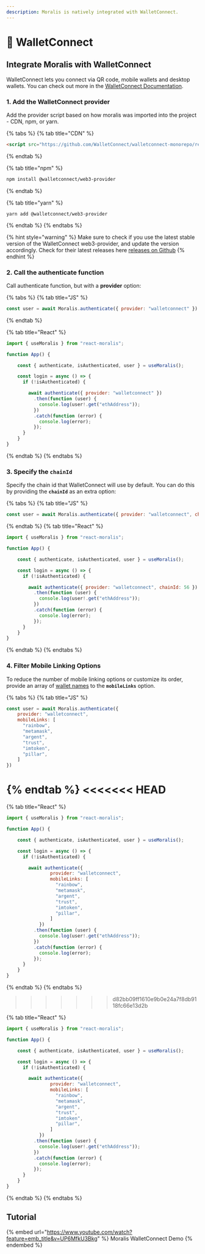 ```yaml
---
description: Moralis is natively integrated with WalletConnect.
---
```


# 📲 WalletConnect

## Integrate Moralis with WalletConnect

WalletConnect lets you connect via QR code, mobile wallets and desktop wallets. You can check out more in the [WalletConnect Documentation](https://docs.walletconnect.com).

### 1. Add the WalletConnect provider

Add the provider script based on how moralis was imported into the project - CDN, npm, or yarn.

{% tabs %}
{% tab title="CDN" %}
```html
<script src="https://github.com/WalletConnect/walletconnect-monorepo/releases/download/1.7.1/web3-provider.min.js"></script>
```
{% endtab %}

{% tab title="npm" %}
```bash
npm install @walletconnect/web3-provider
```
{% endtab %}

{% tab title="yarn" %}
```
yarn add @walletconnect/web3-provider
```
{% endtab %}
{% endtabs %}

{% hint style="warning" %}
Make sure to check if you use the latest stable version of the WalletConnect web3-provider, and update the version accordingly. Check for their latest releases here [releases on Github](https://github.com/WalletConnect/walletconnect-monorepo/releases/)
{% endhint %}

### 2. Call the authenticate function

Call authenticate function, but with a **provider** option:

{% tabs %}
{% tab title="JS" %}
```javascript
const user = await Moralis.authenticate({ provider: "walletconnect" })
```
{% endtab %}

{% tab title="React" %}
```javascript
import { useMoralis } from "react-moralis";

function App() {

    const { authenticate, isAuthenticated, user } = useMoralis();

    const login = async () => {
      if (!isAuthenticated) {

        await authenticate({ provider: "walletconnect" })
          .then(function (user) {
            console.log(user!.get("ethAddress"));
          })
          .catch(function (error) {
            console.log(error);
          });
      }
    }
}
```
{% endtab %}
{% endtabs %}

### 3. Specify the `chainId`

Specify the chain id that WalletConnect will use by default. You can do this by providing the **`chainId`** as an extra option:

{% tabs %}
{% tab title="JS" %}
```javascript
const user = await Moralis.authenticate({ provider: "walletconnect", chainId: 56 })
```
{% endtab %}
{% tab title="React" %}
```javascript
import { useMoralis } from "react-moralis";

function App() {

    const { authenticate, isAuthenticated, user } = useMoralis();

    const login = async () => {
      if (!isAuthenticated) {

        await authenticate({ provider: "walletconnect", chainId: 56 })
          .then(function (user) {
            console.log(user!.get("ethAddress"));
          })
          .catch(function (error) {
            console.log(error);
          });
      }
    }
}
```
{% endtab %}
{% endtabs %}

### 4. Filter Mobile Linking Options

To reduce the number of mobile linking options or customize its order, provide an array of [wallet names](https://walletconnect.com/registry?type=wallet) to the **`mobileLinks`** option.

{% tabs %}
{% tab title="JS" %}
```javascript
const user = await Moralis.authenticate({ 
    provider: "walletconnect", 
    mobileLinks: [
      "rainbow",
      "metamask",
      "argent",
      "trust",
      "imtoken",
      "pillar",
    ] 
})
```
{% endtab %}
<<<<<<< HEAD
=======

{% tab title="React" %}
```javascript
import { useMoralis } from "react-moralis";

function App() {

    const { authenticate, isAuthenticated, user } = useMoralis();

    const login = async () => {
      if (!isAuthenticated) {

        await authenticate({ 
                provider: "walletconnect", 
                mobileLinks: [
                  "rainbow",
                  "metamask",
                  "argent",
                  "trust",
                  "imtoken",
                  "pillar",
                ] 
            })
          .then(function (user) {
            console.log(user!.get("ethAddress"));
          })
          .catch(function (error) {
            console.log(error);
          });
      }
    }
}
```
{% endtab %}
{% endtabs %}
>>>>>>> d82bb09ff1610e9b0e24a7f8db9118fc66e13d2b

{% tab title="React" %}
```javascript
import { useMoralis } from "react-moralis";

function App() {

    const { authenticate, isAuthenticated, user } = useMoralis();

    const login = async () => {
      if (!isAuthenticated) {

        await authenticate({ 
                provider: "walletconnect", 
                mobileLinks: [
                  "rainbow",
                  "metamask",
                  "argent",
                  "trust",
                  "imtoken",
                  "pillar",
                ] 
            })
          .then(function (user) {
            console.log(user!.get("ethAddress"));
          })
          .catch(function (error) {
            console.log(error);
          });
      }
    }
}
```
{% endtab %}
{% endtabs %}
## Tutorial

{% embed url="https://www.youtube.com/watch?feature=emb_title&v=UP6MfkU3Bkg" %}
Moralis WalletConnect Demo
{% endembed %}
